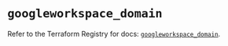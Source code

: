 # `googleworkspace_domain`

Refer to the Terraform Registry for docs: [`googleworkspace_domain`](https://registry.terraform.io/providers/samuzad/googleworkspace/0.11.0/docs/resources/domain).
